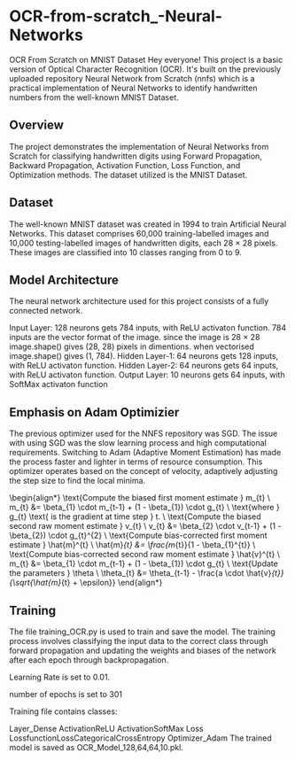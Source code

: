# OCR-from-scratch_-Neural-Networks
OCR From Scratch on MNIST Dataset
Hey everyone! This project is a basic version of Optical Character Recognition (OCR). It's built on the previously uploaded repository Neural Network from Scratch (nnfs) which is a practical implementation of Neural Networks to identify handwritten numbers from the well-known MNIST Dataset.

## Overview
The project demonstrates the implementation of Neural Networks from Scratch for classifying handwritten digits using Forward Propagation, Backward Propagation, Activation Function, Loss Function, and Optimization methods. The dataset utilized is the MNIST Dataset.

## Dataset
The well-known MNIST dataset was created in 1994 to train Artificial Neural Networks. This dataset comprises 60,000 training-labelled images and 10,000 testing-labelled images of handwritten digits, each 28 
×
 28 pixels. These images are classified into 10 classes ranging from 0 to 9.

## Model Architecture
The neural network architecture used for this project consists of a fully connected network.

Input Layer: 128 neurons gets 784 inputs, with ReLU activaton function.
784 inputs are the vector format of the image. since the image is 28 
×
 28 image.shape() gives (28, 28) pixels in dimentions. when vectorised image.shape() gives (1, 784).
Hidden Layer-1: 64 neurons gets 128 inputs, with ReLU activaton function.
Hidden Layer-2: 64 neurons gets 64 inputs, with ReLU activaton function.
Output Layer: 10 neurons gets 64 inputs, with SoftMax activaton function

## Emphasis on Adam Optimizier
The previous optimizer used for the NNFS repository was SGD. The issue with using SGD was the slow learning process and high computational requirements. Switching to Adam (Adaptive Moment Estimation) has made the process faster and lighter in terms of resource consumption. This optimizer operates based on the concept of velocity, adaptively adjusting the step size to find the local minima.

\begin{align*}
\text{Compute the biased first moment estimate } m_{t} \\
m_{t} &= \beta_{1} \cdot m_{t-1} + (1 - \beta_{1}) \cdot g_{t} \\
\text{where } g_{t} \text{ is the gradient at time step } t. \\
\text{Compute the biased second raw moment estimate } v_{t} \\
v_{t} &= \beta_{2} \cdot v_{t-1} + (1 - \beta_{2}) \cdot g_{t}^{2} \\
\text{Compute bias-corrected first moment estimate } \hat{m}^{t} \\
\hat{m}_{t} &= \frac{m_{t}}{1 - \beta_{1}^{t}} \\
\text{Compute bias-corrected second raw moment estimate } \hat{v}^{t} \\
m_{t} &= \beta_{1} \cdot m_{t-1} + (1 - \beta_{1}) \cdot g_{t} \\
\text{Update the parameters } \theta \\
\theta_{t} &= \theta_{t-1} - \frac{a \cdot \hat{v}_{t}}{\sqrt{\hat{m}_{t} + \epsilon}}
\end{align*}

## Training
The file training_OCR.py is used to train and save the model. The training process involves classifying the input data to the correct class through forward propagation and updating the weights and biases of the network after each epoch through backpropagation.

Learning Rate is set to 0.01.

number of epochs is set to 301

Training file contains classes:

Layer_Dense
ActivationReLU
ActivationSoftMax
Loss
LossfunctionLossCategoricalCrossEntropy
Optimizer_Adam
The trained model is saved as OCR_Model_128,64,64,10.pkl.
